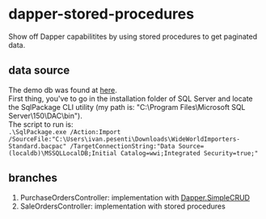 # dapper-stored-procedures
Show off Dapper capabilitites by using stored procedures to get paginated data. 

## data source
The demo db was found at [here](https://github.com/microsoft/sql-server-samples/releases/download/wide-world-importers-v1.0/WideWorldImporters-Standard.bacpac).  
First thing, you've to go in the installation folder of SQL Server and locate the SqlPackage CLI utility (my path is: "C:\Program Files\Microsoft SQL Server\150\DAC\bin").  
The script to run is:  
`.\SqlPackage.exe /Action:Import /SourceFile:"C:\Users\ivan.pesenti\Downloads\WideWorldImporters-Standard.bacpac" /TargetConnectionString:"Data Source=(localdb)\MSSQLLocalDB;Initial Catalog=wwi;Integrated Security=true;"`  

## branches
1. PurchaseOrdersController: implementation with [Dapper.SimpleCRUD](https://dapper-tutorial.net/dapper-simplecrud)
1. SaleOrdersController: implementation with stored procedures